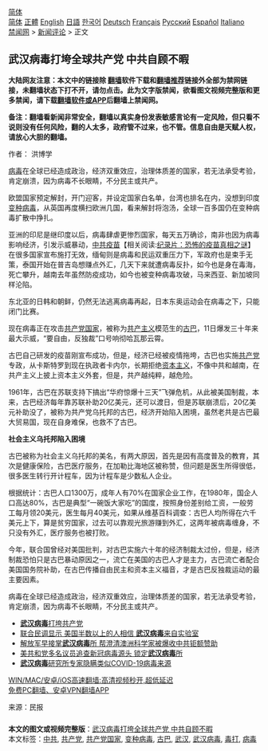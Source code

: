  <!-- 面包屑导航 --> <div class="breadcrumb"><!-- GTranslate: https://gtranslate.io/ -->  <div class="switcher notranslate">  <div class="selected">  <a href="#" onclick="return false;"> 简体</a>  </div>  <div class="option">  <a href="https://www.bannedbook.org" onclick="doGTranslate('zh-CN|zh-CN');jQuery('div.switcher div.selected a').html(jQuery(this).html());return false;" title="简体中文" class="nturl selected"> 简体</a>  <a href="https://www.bannedbook.org/zh-tw/" onclick="doGTranslate('zh-CN|zh-TW');jQuery('div.switcher div.selected a').html(jQuery(this).html());return false;" title="繁體中文" class="nturl"> 正體</a>  <a href="https://www.bannedbook.org/en/" onclick="doGTranslate('zh-CN|en');jQuery('div.switcher div.selected a').html(jQuery(this).html());return false;" title="English" class="nturl"> English</a>  <a href="https://www.bannedbook.org/ja/" onclick="doGTranslate('zh-CN|ja');jQuery('div.switcher div.selected a').html(jQuery(this).html());return false;" title="日本語" class="nturl"> 日語</a>  <a href="https://www.bannedbook.org/ko/" onclick="doGTranslate('zh-CN|ko');jQuery('div.switcher div.selected a').html(jQuery(this).html());return false;" title="한국어" class="nturl"> 한국어</a>  <a href="https://www.bannedbook.org/de/" onclick="doGTranslate('zh-CN|de');jQuery('div.switcher div.selected a').html(jQuery(this).html());return false;" title="Deutsch" class="nturl"> Deutsch</a>  <a href="https://www.bannedbook.org/fr/" onclick="doGTranslate('zh-CN|fr');jQuery('div.switcher div.selected a').html(jQuery(this).html());return false;" title="Français" class="nturl"> Français</a>  <a href="https://www.bannedbook.org/ru/" onclick="doGTranslate('zh-CN|ru');jQuery('div.switcher div.selected a').html(jQuery(this).html());return false;" title="Русский" class="nturl"> Русский</a>  <a href="https://www.bannedbook.org/es/" onclick="doGTranslate('zh-CN|es');jQuery('div.switcher div.selected a').html(jQuery(this).html());return false;" title="Español" class="nturl"> Español</a>  <a href="https://www.bannedbook.org/it/" onclick="doGTranslate('zh-CN|it');jQuery('div.switcher div.selected a').html(jQuery(this).html());return false;" title="Italiano" class="nturl"> Italiano</a>  </div>  </div>      <div class='breadcrumb-sub'><!-- Breadcrumb NavXT 6.3.0 --> <a href="https://www.bannedbook.org/" class="home">禁闻网</a> &gt; <a href="https://www.bannedbook.org/bnews/comments/" class="category">新闻评论</a> &gt; 正文</div></div><h2>武汉病毒打垮全球共产党 中共自顾不暇</h2> <p class="notice"><b>大陆网友注意：本文中的链接除 <a href="https://github.com/bannedbook/fanqiang" >翻墙</a>软件下载和<a href="https://github.com/killgcd/justmysocks/blob/master/README.md">翻墙推荐</a>链接外全部为禁网链接，未翻墙状态下打不开，请勿点击。此为文字版禁闻，欲看图文视频完整版和更多禁闻，请下载<a href="https://github.com/bannedbook/fanqiang">翻墙软件或APP</a>后翻墙上禁闻网。</p><p>备注：翻墙看新闻非常安全，翻墙以真实身份发表敏感言论有一定风险，但只看不说则没有任何风险，翻的人太多，政府管不过来，也不管。信息自由是天赋人权，请放心大胆的翻墙。</b></p>  <div class="entry"> <p>作者： 洪博学</p> <p id="summary"><a href="https://www.bannedbook.org/bnews/tag/%e7%97%85%e6%af%92/" class="st_tag internal_tag" rel="tag" title="标签 病毒 下的日志">病毒</a>在全球已经造成政治，经济双重效应，治理体质差的国家，若无法承受考验，肯定崩溃，因为病毒不长眼睛，不分民主或共产。</p> <p id="conimg">欧盟国家预定解封，开门迎客，并设定国家白名单，台湾也排名在内，没想到印度<a href="https://www.bannedbook.org/bnews/tag/%e5%8f%98%e7%a7%8d%e7%97%85%e6%af%92/" class="st_tag internal_tag" rel="tag" title="标签 变种病毒 下的日志">变种病毒</a>，从英国再度横扫欧洲几国，看来解封将泡汤，全球一百多国仍在变种病毒扩散中挣扎。</p>  <p>亚洲的印尼是继印度以后，病毒肆虐更惨烈国家，每天五万确诊，南非也因为病毒影响经济，引发示威暴动，<a href="https://www.bannedbook.org/bnews/tag/%e4%b8%ad%e5%85%b1/" class="st_tag internal_tag" rel="tag" title="标签 中共 下的日志">中共</a><span class='wp_keywordlink'><a href="https://www.bannedbook.org/bnews/tculture/20160630/551027.html" title="疫苗" target="_blank">疫苗</a></span>【相关阅读:<a href='https://www.bannedbook.org/bnews/topimagenews/20180408/925060.html' target='_blank'>纪录片：恐怖的疫苗真相之谜</a>】在很多国家宣布施打无效，缅甸则是病毒和民运双重压力下，军政府也是束手无策，泰国开始在普吉岛想赚点外汇，几天下来就遭病毒反扑，如今也是身在毒海，死亡攀升，越南去年虽然防疫成功，如今也被变种病毒攻破，马来西亚、新加坡同样沦陷。</p> <p>东北亚的日韩和朝鲜，仍然无法逃离病毒再起，日本东奥运动会在病毒之下，只能闭门比赛。</p> <p>现在病毒正在攻击<a href="https://www.bannedbook.org/bnews/tag/%e5%85%b1%e4%ba%a7%e5%85%9a%e5%9b%bd%e5%ae%b6/" class="st_tag internal_tag" rel="tag" title="标签 共产党国家 下的日志">共产党国家</a>，被称为<span class='wp_keywordlink'><a href="https://www.bannedbook.org/forum2/topic6177.html" title="《共产主义的终极目的》" target="_blank">共产主义</a></span>模范生的<a href="https://www.bannedbook.org/bnews/tag/%e5%8f%a4%e5%b7%b4/" class="st_tag internal_tag" rel="tag" title="标签 古巴 下的日志">古巴</a>，11日爆发三十年来最大示威，“要自由，反独裁”口号响彻哈瓦那云霄。</p>  <p>古巴自己研发的疫苗刚宣布成功，但是，经济已经被疫情拖垮，古巴也实施<a href="https://www.bannedbook.org/bnews/tag/%e5%85%b1%e4%ba%a7%e5%85%9a/" class="st_tag internal_tag" rel="tag" title="标签 共产党 下的日志">共产党</a>专政，从卡斯特罗到现在执政者卡内尔，长期拒绝<span class='wp_keywordlink'><a href="https://www.bannedbook.org/forum2/topic920.html" title="资本主义与自由" target="_blank">资本主义</a></span>，不像中共和越南，在共产主义上披上资本主义外套，但是，共产越纯粹，越危险。</p> <p>1961年，古巴在苏联支持下搞出“华府惊爆十三天”飞弹危机，从此被美国制裁，本来，古巴经济每年靠苏联补助20亿美元，还可以渡日，但是苏联崩溃后，20亿美元补助没了，被称为共产党乌托邦的古巴，经济开始陷入困境，虽然老共是古巴最大贸易国，现在自身难保，也救不了古巴。</p> <p><strong>社会主义乌托邦陷入困境</strong></p>  <p>古巴被称为社会主义乌托邦的美名，有两大原因，首先是因有高度普及的教育，其次是健康保险，古巴医疗服务，在加勒比海地区被称赞，但问题是医生所得很低，很多医生转行开计程车，因为计程车是少数私人企业。</p> <p>根据统计：古巴人口1300万，成年人有70%在国家企业工作，在1980年，国企人口高达80%，古巴是典型“一碗饭大家吃”的国度，按照身份差别给工资，一般劳工每月领20美元，医生每月40美元，如果从维基百科调查：古巴人均所得在六千美元上下，算是贫穷国家，过去可以靠观光旅游赚到外汇，这两年被病毒缠身，不只没有外汇，医疗服务也被打败。</p> <p>今年，联合国曾经对美国批判，对古巴实施六十年的经济制裁太过份，但是，经济制裁恐怕只是古巴暴动原因之一，流亡在美国的古巴人才是主力，古巴流亡者配合美国国务院补助，在古巴传播自由民主和资本主义福音，才是古巴反独裁运动的最主要因素。</p>  <p>病毒在全球已经造成政治，经济双重效应，治理体质差的国家，若无法承受考验，肯定崩溃，因为病毒不长眼睛，不分民主或共产。</p> <ul class='op-related-articles' title='相关阅读'> <li><a href='https://www.bannedbook.org/bnews/ssgc/20210717/1589132.html' target='_blank'><b>武汉病毒</b>打垮共产党</a></li> <li><a href='https://www.bannedbook.org/bnews/worldnews/20210711/1584874.html' target='_blank'>联合民调显示 美国半数以上的人相信 <b>武汉病毒</b>来自实验室</a></li> <li><a href='https://www.bannedbook.org/bnews/cnnews/20210702/1578580.html' target='_blank'>解放军早接掌<b>武汉病毒</b>所 帮澄清澳洲科学家被爆收中共钜额赞助</a></li> <li><a href='https://www.bannedbook.org/bnews/worldnews/20210701/1578300.html' target='_blank'>美共和党多名议员追查新冠病毒源头 锁定<b>武汉病毒</b>所</a></li> <li><a href='https://www.bannedbook.org/bnews/cnnews/20210629/1576709.html' target='_blank'><b>武汉病毒</b>研究所专家隐瞒类似COVID-19病毒来源</a></li> </ul> <p class="texttj"> <a href="https://github.com/bannedbook/fanqiang/wiki/V2ray%E6%9C%BA%E5%9C%BA" target="_blank">WIN/MAC/安卓/iOS高速翻墙:高清视频秒开,超低延迟</a><br/> <a href="https://github.com/bannedbook/fanqiang/wiki/%E7%A6%81%E9%97%BB%E7%BD%91%E5%AE%89%E5%8D%93%E7%BF%BB%E5%A2%99%E6%96%B0%E9%97%BBAPP" target="_blank">免费PC翻墙、安卓VPN翻墙APP</a></p><p> 来源：民报 </p><a name='sharetosocial'></a>  <div style="margin-bottom:5px;padding-bottom:5px;clear:both"> <div id="archive-pix-1" class="banner-ads"> <!-- AuctionX Display platform tag START --> <div id="26318x728x90x621x_ADSLOT2" clicktrack="%%CLICK_URL_ESC%%"></div> <!-- AuctionX Display platform tag END --> </div> <div id="archive-pix-2" class="banner-ads"> <!-- AuctionX Display platform tag START --> <div id="26315x300x250x621x_ADSLOT2" clicktrack="%%CLICK_URL_ESC%%"></div> <!-- AuctionX Display platform tag END --> </div> </div>    <div id="archive-pix-1" class="banner-ads"> <!-- AuctionX Display platform tag START --> <div id="26318x728x90x621x_ADSLOT3" clicktrack="%%CLICK_URL_ESC%%"></div> <!-- AuctionX Display platform tag END --> </div> <div><b>本文的图文或视频完整版</b>：<a href='https://www.bannedbook.org/bnews/comments/20210718/1589408.html'>武汉病毒打垮全球共产党 中共自顾不暇</a></div>  </div><!--END ENTRY--> <div class="postfooter"> <div>本文标签：<a href="https://www.bannedbook.org/bnews/tag/%e4%b8%ad%e5%85%b1/" rel="tag">中共</a>, <a href="https://www.bannedbook.org/bnews/tag/%e5%85%b1%e4%ba%a7%e5%85%9a/" rel="tag">共产党</a>, <a href="https://www.bannedbook.org/bnews/tag/%e5%85%b1%e4%ba%a7%e5%85%9a%e5%9b%bd%e5%ae%b6/" rel="tag">共产党国家</a>, <a href="https://www.bannedbook.org/bnews/tag/%e5%8f%98%e7%a7%8d%e7%97%85%e6%af%92/" rel="tag">变种病毒</a>, <a href="https://www.bannedbook.org/bnews/tag/%e5%8f%a4%e5%b7%b4/" rel="tag">古巴</a>, <a href="https://www.bannedbook.org/bnews/tag/%e6%ad%a6%e6%b1%89/" rel="tag">武汉</a>, <a href="https://www.bannedbook.org/bnews/tag/%e6%ad%a6%e6%b1%89%e7%97%85%e6%af%92/" rel="tag">武汉病毒</a>, <a href="https://www.bannedbook.org/bnews/tag/%E6%AF%92%E6%89%93/" rel="tag">毒打</a>, <a href="https://www.bannedbook.org/bnews/tag/%e7%97%85%e6%af%92/" rel="tag">病毒</a></div>  </div><!--END POSTFOOTER--> 